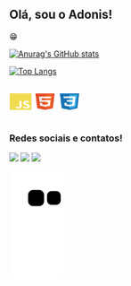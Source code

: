 ## Olá, sou o Adonis! 
 😁

 <div>
  <a href="https://github.com/AdonisJeronimo">
   <a href="https://github.com/AdonisJeronimo">
    
![Anurag's GitHub stats](https://github-readme-stats.vercel.app/api?username=AdonisJeronimo&show_icons=true&theme=dark)
    
  [![Top Langs](https://github-readme-stats.vercel.app/api/top-langs/?username=AdonisJeronimo&layout=compact)](https://github.com/AdonisJeronimo/github-readme-stats)
    
  </a>

</div>
<div style="display: inline_block"><br>
  <img align="center" alt="Js" height="30" width="40" src="https://raw.githubusercontent.com/devicons/devicon/master/icons/javascript/javascript-plain.svg">
  <img align="center" alt="HTML" height="30" width="40" src="https://raw.githubusercontent.com/devicons/devicon/master/icons/html5/html5-original.svg">
  <img align="center" alt="CSS" height="30" width="40" src="https://raw.githubusercontent.com/devicons/devicon/master/icons/css3/css3-original.svg">
</div>
 
 <br>
 
  ### Redes sociais e contatos!
 
<div> 

 <a href="https://discord.gg/" target="_blank"><img src="https://img.shields.io/badge/Discord-7289DA?style=for-the-badge&logo=discord&logoColor=white" target="_blank"></a> 
  <a href = "gmail.com"><img src="https://img.shields.io/badge/-Gmail-%23333?style=for-the-badge&logo=gmail&logoColor=white" target="_blank"></a>
  <a href="https://www.linkedin.com/" target="_blank"><img src="https://img.shields.io/badge/-LinkedIn-%230077B5?style=for-the-badge&logo=linkedin&logoColor=white" target="_blank"></a> 
 
  ![Snake animation](https://github.com/AdonisJeronimo/AdonisJeronimo/blob/output/github-contribution-grid-snake.svg)
</div>
